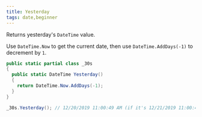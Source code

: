 ```yaml
---
title: Yesterday
tags: date,beginner
---
```


Returns yesterday's `DateTime` value.

Use `DateTime.Now` to get the current date, then use `DateTime.AddDays(-1)` to decrement by `1`.

```csharp
public static partial class _30s 
{
  public static DateTime Yesterday() 
  {
    return DateTime.Now.AddDays(-1);
  }
}
```

```csharp
_30s.Yesterday(); // 12/20/2019 11:00:49 AM (if it's 12/21/2019 11:00:49 AM)
```
